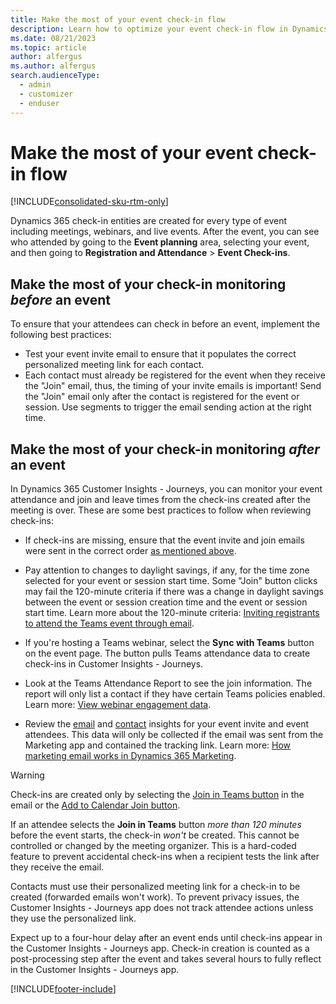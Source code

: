 ```yaml
---
title: Make the most of your event check-in flow 
description: Learn how to optimize your event check-in flow in Dynamics 365 Customer Insights - Journeys.
ms.date: 08/21/2023
ms.topic: article
author: alfergus
ms.author: alfergus
search.audienceType: 
  - admin
  - customizer
  - enduser
---
```


# Make the most of your event check-in flow

[!INCLUDE[consolidated-sku-rtm-only](./includes/consolidated-sku-rtm-only.md)]

Dynamics 365 check-in entities are created for every type of event including meetings, webinars, and live events. After the event, you can see who attended by going to the **Event planning** area, selecting your event, and then going to **Registration and Attendance** > **Event Check-ins**.

## Make the most of your check-in monitoring *before* an event

To ensure that your attendees can check in before an event, implement the following best practices:

- Test your event invite email to ensure that it populates the correct personalized meeting link for each contact.
- Each contact must already be registered for the event when they receive the "Join" email, thus, the timing of your invite emails is important! Send the "Join" email only after the contact is registered for the event or session. Use segments to trigger the email sending action at the right time.

## Make the most of your check-in monitoring *after* an event

In Dynamics 365 Customer Insights - Journeys, you can monitor your event attendance and join and leave times from the check-ins created after the meeting is over. These are some best practices to follow when reviewing check-ins:

- If check-ins are missing, ensure that the event invite and join emails were sent in the correct order [as mentioned above](optimize-check-in.md#make-the-most-of-your-check-in-monitoring-before-an-event).
- Pay attention to changes to daylight savings, if any, for the time zone selected for your event or session start time. Some "Join" button clicks may fail the 120-minute criteria if there was a change in daylight savings between the event or session creation time and the event or session start time. Learn more about the 120-minute criteria: [Inviting registrants to attend the Teams event through email](teams-webinar.md#inviting-registrants-to-attend-the-teams-event-through-email).
- If you're hosting a Teams webinar, select the **Sync with Teams** button on the event page. The button pulls Teams attendance data to create check-ins in Customer Insights - Journeys.
- Look at the Teams Attendance Report to see the join information. The report will only list a contact if they have certain Teams policies enabled. Learn more: [View webinar engagement data](teams-webinar.md#view-webinar-engagement-data).

- Review the [email](insights.md#email-insights) and [contact](insights.md#contact-insights) insights for your event invite and event attendees. This data will only be collected if the email was sent from the Marketing app and contained the tracking link. Learn more: [How marketing email works in Dynamics 365 Marketing](prepare-marketing-emails.md#how-marketing-email-works-in-customer-insights---journeys).

> [!WARNING]
> Check-ins are created only by selecting the [Join in Teams button](teams-webinar.md#view-webinar-engagement-data) in the email or the [Add to Calendar Join button](add-to-calendar.md#customize-the-icalendar-file-descriptions).
>
> If an attendee selects the **Join in Teams** button *more than 120 minutes* before the event starts, the check-in *won't* be created. This cannot be controlled or changed by the meeting organizer. This is a hard-coded feature to prevent accidental check-ins when a recipient tests the link after they receive the email.
>
> Contacts must use their personalized meeting link for a check-in to be created (forwarded emails won't work). To prevent privacy issues, the Customer Insights - Journeys app does not track attendee actions unless they use the personalized link.
>
> Expect up to a four-hour delay after an event ends until check-ins appear in the Customer Insights - Journeys app. Check-in creation is counted as a post-processing step after the event and takes several hours to fully reflect in the Customer Insights - Journeys app.

[!INCLUDE[footer-include](./includes/footer-banner.md)]
